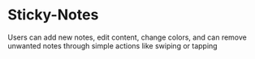 # Sticky-Notes
Users can add new notes, edit content, change colors, and can remove unwanted notes through simple actions like swiping or tapping
